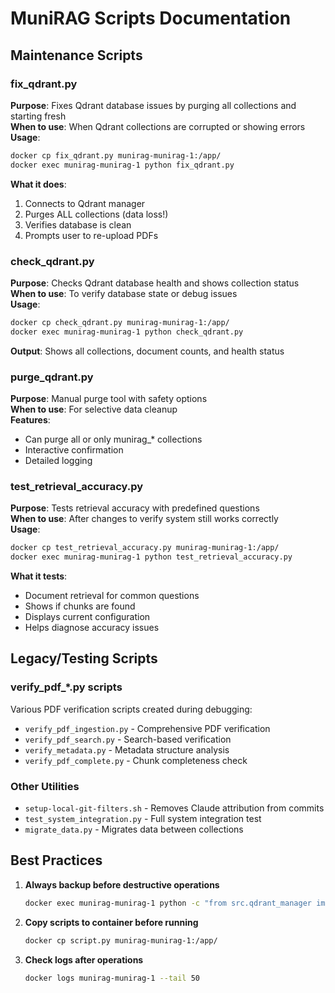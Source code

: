 # MuniRAG Scripts Documentation

## Maintenance Scripts

### fix_qdrant.py
**Purpose**: Fixes Qdrant database issues by purging all collections and starting fresh  
**When to use**: When Qdrant collections are corrupted or showing errors  
**Usage**: 
```bash
docker cp fix_qdrant.py munirag-munirag-1:/app/
docker exec munirag-munirag-1 python fix_qdrant.py
```
**What it does**:
1. Connects to Qdrant manager
2. Purges ALL collections (data loss!)
3. Verifies database is clean
4. Prompts user to re-upload PDFs

### check_qdrant.py
**Purpose**: Checks Qdrant database health and shows collection status  
**When to use**: To verify database state or debug issues  
**Usage**:
```bash
docker cp check_qdrant.py munirag-munirag-1:/app/
docker exec munirag-munirag-1 python check_qdrant.py
```
**Output**: Shows all collections, document counts, and health status

### purge_qdrant.py
**Purpose**: Manual purge tool with safety options  
**When to use**: For selective data cleanup  
**Features**:
- Can purge all or only munirag_* collections
- Interactive confirmation
- Detailed logging

### test_retrieval_accuracy.py
**Purpose**: Tests retrieval accuracy with predefined questions  
**When to use**: After changes to verify system still works correctly  
**Usage**:
```bash
docker cp test_retrieval_accuracy.py munirag-munirag-1:/app/
docker exec munirag-munirag-1 python test_retrieval_accuracy.py
```
**What it tests**:
- Document retrieval for common questions
- Shows if chunks are found
- Displays current configuration
- Helps diagnose accuracy issues

## Legacy/Testing Scripts

### verify_pdf_*.py scripts
Various PDF verification scripts created during debugging:
- `verify_pdf_ingestion.py` - Comprehensive PDF verification
- `verify_pdf_search.py` - Search-based verification
- `verify_metadata.py` - Metadata structure analysis
- `verify_pdf_complete.py` - Chunk completeness check

### Other Utilities
- `setup-local-git-filters.sh` - Removes Claude attribution from commits
- `test_system_integration.py` - Full system integration test
- `migrate_data.py` - Migrates data between collections

## Best Practices

1. **Always backup before destructive operations**
   ```bash
   docker exec munirag-munirag-1 python -c "from src.qdrant_manager import get_qdrant_manager; m = get_qdrant_manager(); m.health_check()" > backup_status.txt
   ```

2. **Copy scripts to container before running**
   ```bash
   docker cp script.py munirag-munirag-1:/app/
   ```

3. **Check logs after operations**
   ```bash
   docker logs munirag-munirag-1 --tail 50
   ```